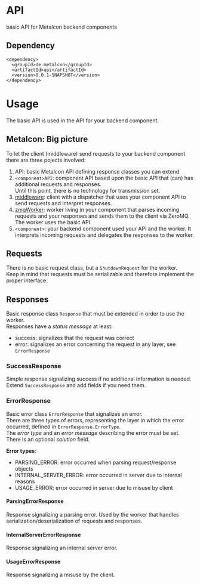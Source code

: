 # API

basic API for Metalcon backend components

## Dependency

    <dependency>
      <groupId>de.metalcon</groupId>
      <artifactId>api</artifactId>
      <version>0.0.1-SNAPSHOT</version>
    </dependency>

# Usage

The basic API is used in the API for your backend component.  

## Metalcon: Big picture

To let the client (middleware) send requests to your backend component there are three pojects involved:

1. API: basic Metalcon API defining response classes you can extend
2. `<component>API`: component API based upon the basic API that (can) has additional requests and responses.  
   Until this point, there is no technology for transmission set.
3. [middleware](../../../middleware): client with a dispatcher that uses your component API to send requests and interpret responses.
4. [zmqWorker](../../../zmqWorker): worker living in your component that parses incoming requests and your responses and sends them to the client via ZeroMQ. The worker uses the basic API.
5. `<component>`: your backend component used your API and the worker. It interprets incoming requests and delegates the responses to the worker.

## Requests

There is no basic request class, but a `ShutdownRequest` for the worker.  
Keep in mind that requests must be serializable and therefore implement the proper interface.

## Responses

Basic response class `Response` that must be extended in order to use the worker.  
Responses have a *status message* at least:
* success: signalizes that the request was correct
* error: signalizes an error concerning the request in any layer, see `ErrorResponse`

### SuccessResponse

Simple response signalizing success if no additional information is needed.  
Extend `SuccessResponse` and add fields if you need them.

### ErrorResponse

Basic error class `ErrorResponse` that signalizes an error.  
There are three types of errors, representing the layer in which the error occurred, defined in `ErrorResponse.ErrorType`.  
The *error type* and an *error message* describing the error must be set.  
There is an optional *solution* field.

**Error types**:
* PARSING_ERROR: error occurred when parsing request/response objects
* INTERNAL_SERVER_ERROR: error occurred in server due to internal reasons
* USAGE_ERROR: error occurred in server due to misuse by client

#### ParsingErrorResponse

Response signalizing a parsing error. Used by the worker that handles serialization/deserialization of requests and responses.  

#### InternalServerErrorResponse

Response signalizing an internal server error.

#### UsageErrorResponse

Response signalizing a misuse by the client.
